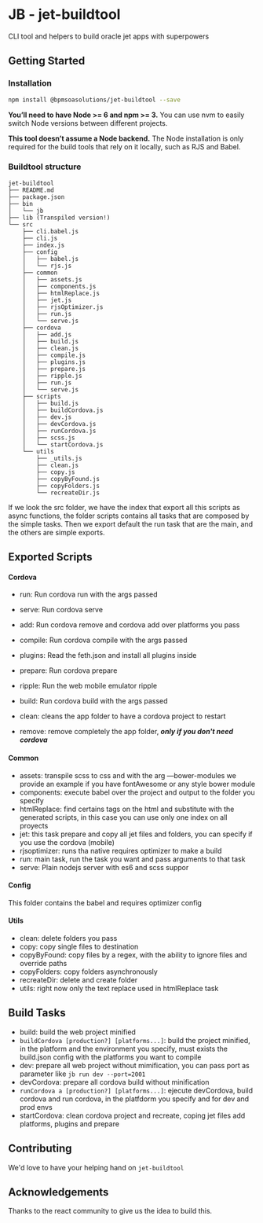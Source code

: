 # JB - jet-buildtool

CLI tool and helpers to build oracle jet apps with superpowers

## Getting Started

### Installation

```sh
npm install @bpmsoasolutions/jet-buildtool --save
```

**You’ll need to have Node >= 6 and npm >= 3.** You can use nvm to easily switch Node versions between different projects.

**This tool doesn’t assume a Node backend.** The Node installation is only required for the build tools that rely on it locally, such as RJS and Babel.

### Buildtool structure

```
jet-buildtool
├── README.md
├── package.json
├── bin
│   └── jb
├── lib (Transpiled version!)
└── src
    ├── cli.babel.js
    ├── cli.js
    ├── index.js
    ├── config
    │   ├── babel.js
    │   └── rjs.js
    ├── common
    │   ├── assets.js
    │   ├── components.js
    │   ├── htmlReplace.js
    │   ├── jet.js
    │   ├── rjsOptimizer.js
    │   ├── run.js
    │   └── serve.js
    ├── cordova
    │   ├── add.js
    │   ├── build.js
    │   ├── clean.js
    │   ├── compile.js
    │   ├── plugins.js
    │   ├── prepare.js
    │   ├── ripple.js
    │   ├── run.js
    │   └── serve.js
    ├── scripts
    │   ├── build.js
    │   ├── buildCordova.js
    │   ├── dev.js
    │   ├── devCordova.js
    │   ├── runCordova.js
    │   ├── scss.js
    │   └── startCordova.js
    └── utils
        ├── _utils.js
        ├── clean.js
        ├── copy.js
        ├── copyByFound.js
        ├── copyFolders.js
        └── recreateDir.js
```

If we look the src folder, we have the index that export all this scripts as async functions, the folder scripts contains all tasks that are composed by the simple tasks. Then we export default the run task that are the main, and the others are simple exports.

## Exported Scripts

#### Cordova

- run: Run cordova run with the args passed


- serve: Run cordova serve
- add: Run cordova remove and cordova add over  platforms you pass
- compile: Run cordova compile with the args passed
- plugins: Read the feth.json and install all plugins inside
- prepare: Run cordova prepare
- ripple: Run the web mobile emulator ripple
- build: Run cordova build with the args passed
- clean: cleans the app folder to have a cordova project to restart
- remove: remove completely the app folder, ***only if you don't need cordova***

#### Common

- assets: transpile scss to css and with the arg —bower-modules we provide an example if you have fontAwesome or any style bower module
- components: execute babel over the project and output to the folder you specify
- htmlReplace: find certains tags on the html and substitute with the generated scripts, in this case you can use only one index on all proyects
- jet: this task prepare and copy all jet files and folders, you can specify if you use the cordova (mobile)
- rjsoptimizer: runs tha native requires optimizer to make a build
- run: main task, run the task you want and pass arguments to that task
- serve: Plain nodejs server with es6 and scss suppor

#### Config

This folder contains the babel and requires optimizer config

#### Utils

- clean: delete folders you pass
- copy: copy single files to destination
- copyByFound: copy files by a regex, with the ability to ignore files and override paths
- copyFolders: copy folders asynchronously
- recreateDir: delete and create folder
- utils: right now only the text replace used in htmlReplace task

## Build Tasks

- build: build the web project minified
- `buildCordova [production?] [platforms...]`: build the project minified, in the platform and the environment you specify, must exists the build.json config with the platforms you want to compile
- dev: prepare all web project without mimification, you can pass port as parameter like `jb run dev --port=2001`
- devCordova: prepare all cordova build without minification
- `runCordova a [production?] [platforms...]`: ejecute devCordova, build cordova and run cordova, in the platfdorm you specify and for dev and prod envs
- startCordova: clean cordova project and recreate, coping jet files add platforms, plugins and prepare

## Contributing

We'd love to have your helping hand on `jet-buildtool`

## Acknowledgements

Thanks to the react community to give us the idea to build this.
